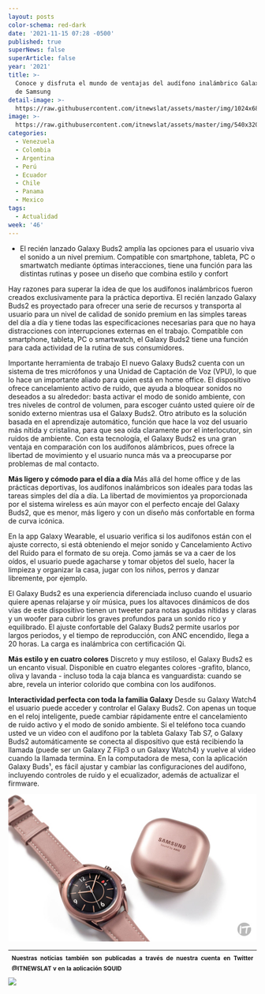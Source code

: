 ```yaml
---
layout: posts
color-schema: red-dark
date: '2021-11-15 07:28 -0500'
published: true
superNews: false
superArticle: false
year: '2021'
title: >-
  Conoce y disfruta el mundo de ventajas del audífono inalámbrico Galaxy Buds2
  de Samsung
detail-image: >-
  https://raw.githubusercontent.com/itnewslat/assets/master/img/1024x680/Watch3-Buds-g.jpg
image: >-
  https://raw.githubusercontent.com/itnewslat/assets/master/img/540x320/Watch3-Buds-p.jpg
categories:
  - Venezuela
  - Colombia
  - Argentina
  - Perú
  - Ecuador
  - Chile
  - Panama
  - Mexico
tags:
  - Actualidad
week: '46'
---
```

- El recién lanzado Galaxy Buds2 amplía las opciones para el usuario viva el sonido a un nivel premium. Compatible con smartphone, tableta, PC o smartwatch mediante óptimas interacciones, tiene una función para las distintas rutinas y posee un diseño que combina estilo y confort

Hay razones para superar la idea de que los audífonos inalámbricos fueron creados exclusivamente para la práctica deportiva. El recién lanzado Galaxy Buds2 es proyectado para ofrecer una serie de recursos y transporta al usuario para un nivel de calidad de sonido premium en las simples tareas del día a día y tiene todas las especificaciones necesarias para que no haya distracciones con interrupciones externas en el trabajo. Compatible con smartphone, tableta, PC o smartwatch, el Galaxy Buds2 tiene una función para cada actividad de la rutina de sus consumidores. 

Importante herramienta de trabajo
El nuevo Galaxy Buds2 cuenta con un sistema de tres micrófonos y una Unidad de Captación de Voz (VPU), lo que lo hace un importante aliado para quien está en home office. El dispositivo ofrece cancelamiento activo de ruido, que ayuda a bloquear sonidos no deseados a su alrededor: basta activar el modo de sonido ambiente, con tres niveles de control de volumen, para escoger cuánto usted quiere oír de sonido externo mientras usa el Galaxy Buds2. 
Otro atributo es la solución basada en el aprendizaje automático, función que hace la voz del usuario más nítida y cristalina, para que sea oída claramente por el interlocutor, sin ruidos de ambiente. Con esta tecnología, el Galaxy Buds2 es una gran ventaja en comparación con los audífonos alámbricos, pues ofrece la libertad de movimiento y el usuario nunca más va a preocuparse por problemas de mal contacto. 

**Más ligero y cómodo para el día a día**
Más allá del home office y de las prácticas deportivas, los audífonos inalámbricos son ideales para todas las tareas simples del día a día. La libertad de movimientos ya proporcionada por el sistema wireless es aún mayor con el perfecto encaje del Galaxy Buds2, que es menor, más ligero y con un diseño más confortable en forma de curva icónica.  

En la app Galaxy Wearable, el usuario verifica si los audífonos están con el ajuste correcto, si está obteniendo el mejor sonido y Cancelamiento Activo del Ruido para el formato de su oreja. Como jamás se va a caer de los oídos, el usuario puede agacharse y tomar objetos del suelo, hacer la limpieza y organizar la casa, jugar con los niños, perros y danzar libremente, por ejemplo. 

El Galaxy Buds2 es una experiencia diferenciada incluso cuando el usuario quiere apenas relajarse y oír música, pues los altavoces dinámicos de dos vías de este dispositivo tienen un tweeter para notas agudas nítidas y claras y un woofer para cubrir los graves profundos para un sonido rico y equilibrado. El ajuste confortable del Galaxy Buds2 permite usarlos por largos periodos, y el tiempo de reproducción, con ANC encendido, llega a 20 horas. La carga es inalámbrica con certificación Qi.

**Más estilo y en cuatro colores**
Discreto y muy estiloso, el Galaxy Buds2 es un encanto visual. Disponible en cuatro elegantes colores        -grafito, blanco, oliva y lavanda - incluso toda la caja blanca es vanguardista: cuando se abre, revela un interior colorido que combina con los audífonos.

**Interactividad perfecta con toda la familia Galaxy**
Desde su Galaxy Watch4 el usuario puede acceder y controlar el Galaxy Buds2.  Con apenas un toque en el reloj inteligente, puede cambiar rápidamente entre el cancelamiento de ruido activo y el modo de sonido ambiente. Si el teléfono toca cuando usted ve un video con el audífono por la tableta Galaxy Tab S7, o Galaxy Buds2 automáticamente se conecta al dispositivo que está recibiendo la llamada (puede ser un Galaxy Z Flip3 o un Galaxy Watch4) y vuelve al video cuando la llamada termina. En la computadora de mesa, con la aplicación Galaxy Buds¹, es fácil ajustar y cambiar las configuraciones del audífono, incluyendo controles de ruido y el ecualizador, además de actualizar el firmware. 

![](https://raw.githubusercontent.com/itnewslat/assets/master/img/540x320/Watch3-Buds-p.jpg)

<table style="height: 42px;" width="569">
<tbody>
<tr>
<td style="text-align: justify;"><sub><strong>Nuestras noticias también son publicadas a través de nuestra cuenta en Twitter <a href="https://twitter.com/itnewslat?lang=es">@ITNEWSLAT</a> y en la aplicación <a href="https://squidapp.co/en/">SQUID</a></strong></sub></td>
</tr>
</tbody>
</table>

<img src="https://tracker.metricool.com/c3po.jpg?hash=56f88a41e39ab42c063cc51676587a04"/>